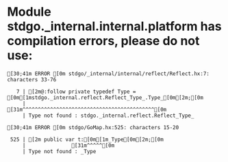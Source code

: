 # Module stdgo._internal.internal.platform has compilation errors, please do not use:
```
[30;41m ERROR [0m stdgo/_internal/internal/reflect/Reflect.hx:7: characters 33-76

   7 | [2m@:follow private typedef Type = [0m[1mstdgo._internal.reflect.Reflect_Type_.Type_[0m[2m;[0m
     |                                 [31m^^^^^^^^^^^^^^^^^^^^^^^^^^^^^^^^^^^^^^^^^^^[0m
     | Type not found : stdgo._internal.reflect.Reflect_Type_

[30;41m ERROR [0m stdgo/GoMap.hx:525: characters 15-20

 525 | [2m public var t:[0m[1m_Type[0m[2m;[0m
     |               [31m^^^^^[0m
     | Type not found : _Type


```

